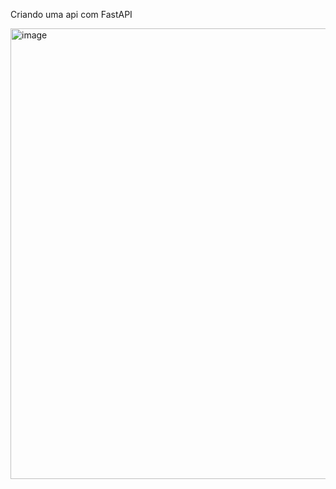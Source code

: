 Criando uma api com FastAPI

<img width="1365" height="721" alt="image" src="https://github.com/user-attachments/assets/6d140c70-e828-44dd-bd10-ef8dbc292ad5" />
